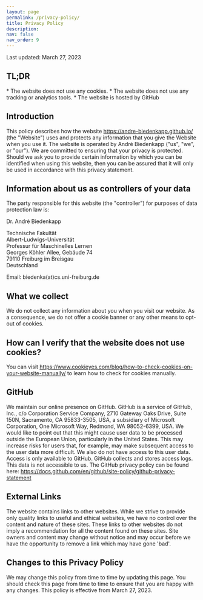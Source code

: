```yaml
---
layout: page
permalink: /privacy-policy/
title: Privacy Policy
description: 
nav: false
nav_order: 9
---
```


<p>Last updated: March 27, 2023</p>
<h2>TL;DR</h2>
* The website does not use any cookies.
* The website does not use any tracking or analytics tools.
* The website is hosted by GitHub

<h2>Introduction</h2>
This policy describes how the website <a href='https://andre-biedenkapp.github.io/'>https://andre-biedenkapp.github.io/</a> (the "Website") uses and protects any information that you give the Website when you use it.
The website is operated by André Biedenkapp ("us", "we", or "our"). We are committed to ensuring that your privacy is protected. Should we ask you to provide certain information by which you can be identified when using this website, then you can be assured that it will only be used in accordance with this privacy statement.

<h2>Information about us as controllers of your data</h2>

The party responsible for this website (the "controller") for purposes of data protection law is:

Dr. André Biedenkapp

Technische Fakultät<BR>
Albert-Ludwigs-Universität<BR>
Professur für Maschinelles Lernen<BR>
Georges Köhler Allee, Gebäude 74<BR>
79110 Freiburg im Breisgau<BR>
Deutschland<BR>

Email: biedenka(at)cs.uni-freiburg.de

<h2>What we collect</h2>
We do not collect any information about you when you visit our website.
As a consequence, we do not offer a cookie banner or any other means to opt-out of cookies.

<h2>How can I verify that the website does not use cookies?</h2>
You can visit <a href='https://www.cookieyes.com/blog/how-to-check-cookies-on-your-website-manually/'>https://www.cookieyes.com/blog/how-to-check-cookies-on-your-website-manually/</a> to learn how to check for cookies manually.

<h2>GitHub</h2>
We maintain our online presence on GitHub. GitHub is a service of GitHub, Inc., c/o Corporation Service Company, 2710 Gateway Oaks Drive, Suite 150N, Sacramento, CA 95833-3505, USA, a subsidiary of Microsoft Corporation, One Microsoft Way, Redmond, WA 98052-6399, USA.
We would like to point out that this might cause user data to be processed outside the European Union, particularly in the United States. This may increase risks for users that, for example, may make subsequent access to the user data more difficult. We also do not have access to this user data. Access is only available to GitHub.
GitHub collects and stores access logs. This data is not accessible to us.
The GitHub privacy policy can be found here: <a href='https://docs.github.com/en/github/site-policy/github-privacy-statement'>https://docs.github.com/en/github/site-policy/github-privacy-statement</a>

<h2>External Links</h2>
The website contains links to other websites. While we strive to provide only quality links to useful and ethical websites, we have no control over the content and nature of these sites. These links to other websites do not imply a recommendation for all the content found on these sites. Site owners and content may change without notice and may occur before we have the opportunity to remove a link which may have gone 'bad'.

<h2>Changes to this Privacy Policy</h2>
We may change this policy from time to time by updating this page. You should check this page from time to time to ensure that you are happy with any changes. This policy is effective from March 27, 2023.